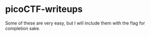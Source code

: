 # picoCTF-writeups

Some of these are very easy, but I will include them with the flag for completion sake.
